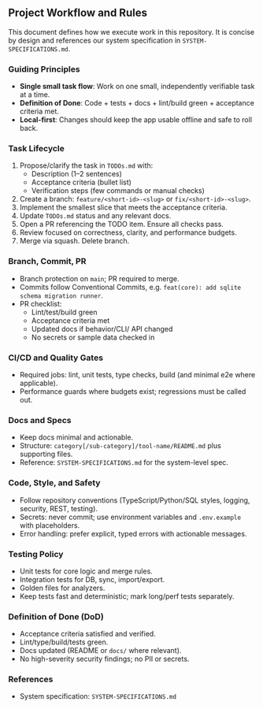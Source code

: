 ## Project Workflow and Rules

This document defines how we execute work in this repository. It is concise by design and references our system specification in `SYSTEM-SPECIFICATIONS.md`.

### Guiding Principles
- **Single small task flow**: Work on one small, independently verifiable task at a time.
- **Definition of Done**: Code + tests + docs + lint/build green + acceptance criteria met.
- **Local-first**: Changes should keep the app usable offline and safe to roll back.

### Task Lifecycle
1. Propose/clarify the task in `TODOs.md` with:
   - Description (1–2 sentences)
   - Acceptance criteria (bullet list)
   - Verification steps (few commands or manual checks)
2. Create a branch: `feature/<short-id>-<slug>` or `fix/<short-id>-<slug>`.
3. Implement the smallest slice that meets the acceptance criteria.
4. Update `TODOs.md` status and any relevant docs.
5. Open a PR referencing the TODO item. Ensure all checks pass.
6. Review focused on correctness, clarity, and performance budgets.
7. Merge via squash. Delete branch.

### Branch, Commit, PR
- Branch protection on `main`; PR required to merge.
- Commits follow Conventional Commits, e.g. `feat(core): add sqlite schema migration runner`.
- PR checklist:
  - Lint/test/build green
  - Acceptance criteria met
  - Updated docs if behavior/CLI/ API changed
  - No secrets or sample data checked in

### CI/CD and Quality Gates
- Required jobs: lint, unit tests, type checks, build (and minimal e2e where applicable).
- Performance guards where budgets exist; regressions must be called out.

### Docs and Specs
- Keep docs minimal and actionable.
- Structure: `category[/sub-category]/tool-name/README.md` plus supporting files.
- Reference: `SYSTEM-SPECIFICATIONS.md` for the system-level spec.

### Code, Style, and Safety
- Follow repository conventions (TypeScript/Python/SQL styles, logging, security, REST, testing).
- Secrets: never commit; use environment variables and `.env.example` with placeholders.
- Error handling: prefer explicit, typed errors with actionable messages.

### Testing Policy
- Unit tests for core logic and merge rules.
- Integration tests for DB, sync, import/export.
- Golden files for analyzers.
- Keep tests fast and deterministic; mark long/perf tests separately.

### Definition of Done (DoD)
- Acceptance criteria satisfied and verified.
- Lint/type/build/tests green.
- Docs updated (README or `docs/` where relevant).
- No high-severity security findings; no PII or secrets.

### References
- System specification: `SYSTEM-SPECIFICATIONS.md`



